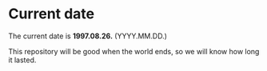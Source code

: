 # Current date

The current date is **1997.08.26.** (YYYY.MM.DD.)

This repository will be good when the world ends, so we will know how long it lasted.